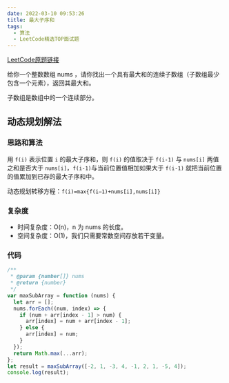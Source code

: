 ```yaml
---
date: 2022-03-10 09:53:26
title: 最大子序和
tags:
  - 算法
  - LeetCode精选TOP面试题
---
```


[LeetCode原题链接](https://leetcode-cn.com/problems/maximum-subarray/solution/)

给你一个整数数组 nums ，请你找出一个具有最大和的连续子数组（子数组最少包含一个元素），返回其最大和。

子数组是数组中的一个连续部分。

## 动态规划解法

### 思路和算法

用 `f(i)` 表示位置 `i` 的最大子序和，则 `f(i)` 的值取决于 `f(i-1)` 与 `nums[i]` 两值之和是否大于 `nums[i]`，`f(i-1)`与当前位置值相加如果大于 `f(i-1)` 就把当前位置的值累加到已存的最大子序和中。

动态规划转移方程：`f(i)=max{f(i−1)+nums[i],nums[i]}`

### 复杂度

- 时间复杂度：O(n)，n 为 nums 的长度。
- 空间复杂度：O(1)，我们只需要常数空间存放若干变量。

### 代码

```js
/**
 * @param {number[]} nums
 * @return {number}
 */
var maxSubArray = function (nums) {
  let arr = [];
  nums.forEach((num, index) => {
    if (num + arr[index - 1] > num) {
      arr[index] = num + arr[index - 1];
    } else {
      arr[index] = num;
    }
  });
  return Math.max(...arr);
};
let result = maxSubArray([-2, 1, -3, 4, -1, 2, 1, -5, 4]);
console.log(result);
```